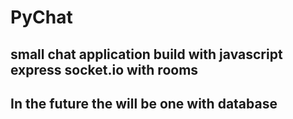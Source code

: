 # PyChat

## small chat application build with javascript express socket.io with rooms

## In the future the will be one with database
